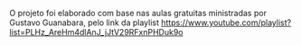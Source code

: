 O projeto foi elaborado com base nas aulas gratuitas ministradas por Gustavo Guanabara, pelo link da playlist <https://www.youtube.com/playlist?list=PLHz_AreHm4dlAnJ_jJtV29RFxnPHDuk9o>
